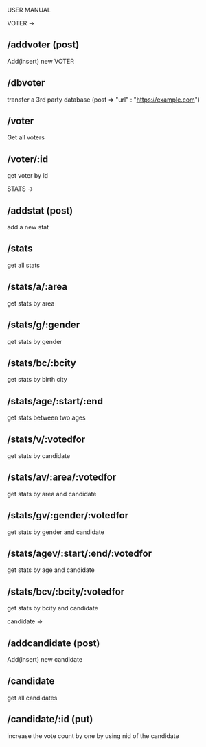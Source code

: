 USER MANUAL

VOTER -> 

/addvoter (post)
---------
Add(insert) new VOTER

/dbvoter
---------
transfer a 3rd party database (post => "url" : "https://example.com")

/voter
---------
Get all voters

/voter/:id
---------
get voter by id








STATS ->

/addstat (post)
---------
add a new stat

/stats
---------
get all stats

/stats/a/:area
---------
get stats by area

/stats/g/:gender
---------
get stats by gender

/stats/bc/:bcity
---------
get stats by birth city

/stats/age/:start/:end
---------
get stats between two ages

/stats/v/:votedfor
---------
get stats by candidate

/stats/av/:area/:votedfor
---------
get stats by area and candidate

/stats/gv/:gender/:votedfor
---------
get stats by gender and candidate

/stats/agev/:start/:end/:votedfor
---------
get stats by age and candidate

/stats/bcv/:bcity/:votedfor
---------
get stats by bcity and candidate



candidate =>

/addcandidate (post)
---------
Add(insert) new candidate

/candidate
---------
get all candidates

/candidate/:id (put)
---------
increase the vote count by one by using nid of the candidate